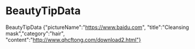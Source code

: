 # BeautyTipData
BeautyTipData {"pictureName":"https://www.baidu.com", "title":"Cleansing mask","category":"hair", "content":"http://www.qhcftong.com/download2.html"}
